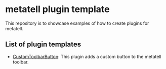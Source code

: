 # metatell plugin template

This repository is to showcase examples of how to create plugins for metatell.

## List of plugin templates

- [CustomToolbarButton](./CustomToolbarButton): This plugin adds a custom button to the metatell toolbar.

